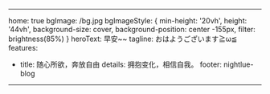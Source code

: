 ---

home: true
bgImage: /bg.jpg
bgImageStyle: {
    min-height: '20vh',
    height: '44vh',
    background-size: cover,
    background-position: center -155px,
    filter: brightness(85%)
}
heroText: 早安~~
tagline: おはようございます≧ω≦
features:
- title: 随心所欲，奔放自由
  details: 拥抱变化，相信自我。
footer: nightlue-blog

---